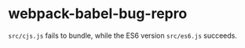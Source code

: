 # webpack-babel-bug-repro

`src/cjs.js` fails to bundle, while the ES6 version `src/es6.js` succeeds.
